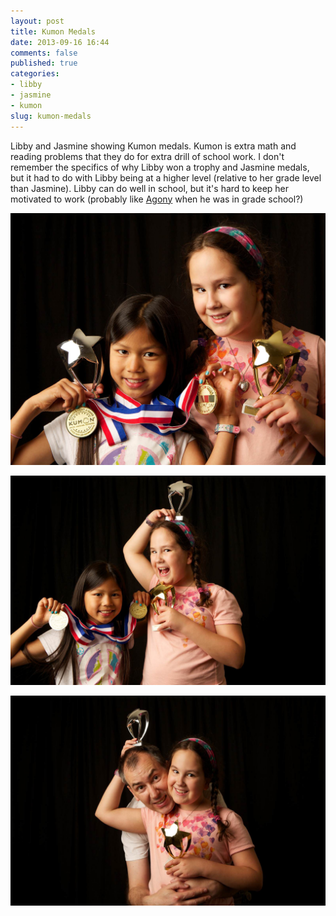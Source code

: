 ```yaml
---
layout: post
title: Kumon Medals
date: 2013-09-16 16:44
comments: false
published: true
categories:
- libby
- jasmine
- kumon
slug: kumon-medals
---
```

Libby and Jasmine showing Kumon medals. Kumon is extra math and reading problems that they do for extra drill of school work.  I don't remember the specifics of why Libby won a trophy and Jasmine medals, but it had to do with Libby being at a higher level (relative to her grade level than Jasmine). Libby can do well in school, but it's hard to keep her motivated to work (probably like [Agony][1] when he was in grade school?)

![](/assets/images/2013/2013-05-20/kumon-medals-4.jpg)

![](/assets/images/2013/2013-05-20/kumon-medals-6.jpg)

![](/assets/images/2013/2013-05-20/kumon-medals-9.jpg)

[1]:/blog/2013/04/14/agony-visits/
